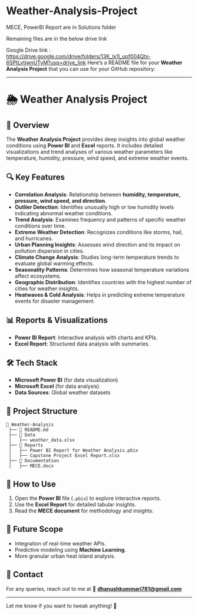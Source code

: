 # Weather-Analysis-Project
 
MECE, PowerBI Report are in Solutions folder

Remaining files are in  the below drive link

Google Drive link : https://drive.google.com/drive/folders/13K_Ix1l_upf004Qtx-6SPtLvtiwnUTyM?usp=drive_link
Here’s a README file for your **Weather Analysis Project** that you can use for your GitHub repository:

---

# 🌦 Weather Analysis Project

## 📌 Overview
The **Weather Analysis Project** provides deep insights into global weather conditions using **Power BI** and **Excel** reports. It includes detailed visualizations and trend analyses of various weather parameters like temperature, humidity, pressure, wind speed, and extreme weather events.

## 🔍 Key Features
- **Correlation Analysis**: Relationship between **humidity, temperature, pressure, wind speed, and direction**.
- **Outlier Detection**: Identifies unusually high or low humidity levels indicating abnormal weather conditions.
- **Trend Analysis**: Examines frequency and patterns of specific weather conditions over time.
- **Extreme Weather Detection**: Recognizes conditions like storms, hail, and hurricanes.
- **Urban Planning Insights**: Assesses wind direction and its impact on pollution dispersion in cities.
- **Climate Change Analysis**: Studies long-term temperature trends to evaluate global warming effects.
- **Seasonality Patterns**: Determines how seasonal temperature variations affect ecosystems.
- **Geographic Distribution**: Identifies countries with the highest number of cities for weather insights.
- **Heatwaves & Cold Analysis**: Helps in predicting extreme temperature events for disaster management.

## 📊 Reports & Visualizations
- **Power BI Report**: Interactive analysis with charts and KPIs.
- **Excel Report**: Structured data analysis with summaries.

## 🛠️ Tech Stack
- **Microsoft Power BI** (for data visualization)
- **Microsoft Excel** (for data analysis)
- **Data Sources**: Global weather datasets

## 📁 Project Structure
```
📂 Weather-Analysis
 ├── 📜 README.md
 ├── 📂 Data
 │   ├── weather_data.xlsx
 ├── 📂 Reports
 │   ├── Power BI Report for Weather Analysis.pbix
 │   ├── Capstone Project Excel Report.xlsx
 ├── 📂 Documentation
 │   ├── MECE.docx
```

## 📌 How to Use
1. Open the **Power BI** file (`.pbix`) to explore interactive reports.
2. Use the **Excel Report** for detailed tabular insights.
3. Read the **MECE document** for methodology and insights.

## 📌 Future Scope
- Integration of real-time weather APIs.
- Predictive modeling using **Machine Learning**.
- More granular urban heat island analysis.

## 📧 Contact
For any queries, reach out to me at 📩 **dhanushkummari781@gmail.com**

---

Let me know if you want to tweak anything! 🚀

